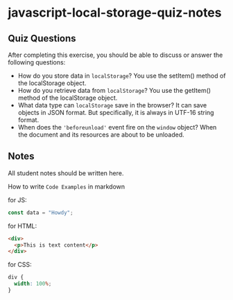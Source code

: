# javascript-local-storage-quiz-notes

## Quiz Questions

After completing this exercise, you should be able to discuss or answer the following questions:

- How do you store data in `localStorage`?
You use the setItem() method of the localStorage object.
- How do you retrieve data from `localStorage`?
You use the getItem() method of the localStorage object.
- What data type can `localStorage` save in the browser?
It can save objects in JSON format. But specifically, it is always in UTF-16 string format.
- When does the `'beforeunload'` event fire on the `window` object?
When the document and its resources are about to be unloaded.
## Notes

All student notes should be written here.


How to write `Code Examples` in markdown

for JS:

```javascript
const data = "Howdy";
```

for HTML:

```html
<div>
  <p>This is text content</p>
</div>
```

for CSS:

```css
div {
  width: 100%;
}
```
